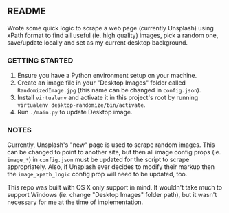 ## README ##

Wrote some quick logic to scrape a web page (currently Unsplash) using xPath format to find all useful (ie. high quality) images,
pick a random one, save/update locally and set as my current desktop background.

### GETTING STARTED ###
1. Ensure you have a Python environment setup on your machine.
2. Create an image file in your "Desktop Images" folder called `RandomizedImage.jpg` (this name can be changed in `config.json`).
3. Install `virtualenv` and activate it in this project's root by running `virtualenv desktop-randomize/bin/activate`.
4. Run `./main.py` to update Desktop image.

### NOTES ###
Currently, Unsplash's "new" page is used to scrape random images. This can be changed to point to another site, but then all image
config props (ie. `image_*`) in `config.json` must be updated for the script to scrape appropriately. Also, if Unsplash ever decides
to modify their markup then the `image_xpath_logic` config prop will need to be updated, too.

This repo was built with OS X only support in mind. It wouldn't take much to support Windows (ie. change "Desktop Images" folder path),
but it wasn't necessary for me at the time of implementation.
